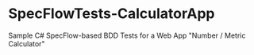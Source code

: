 # SpecFlowTests-CalculatorApp
Sample C# SpecFlow-based BDD Tests for a Web App "Number / Metric Calculator"
